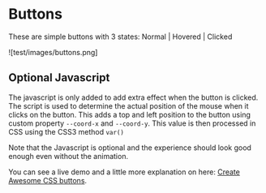 # Buttons

These are simple buttons with 3 states: Normal | Hovered | Clicked


![test/images/buttons.png]


## Optional Javascript

The javascript is only added to add extra effect when the button is clicked. The script is used to determine the actual position of the mouse when it clicks on the button. This adds a top and left position to the button using custom property `--coord-x` and `--coord-y`. This value is then processed in CSS using the CSS3 method `var()`

Note that the Javascript is optional and the experience should look good enough even without the animation.

You can see a live demo and a little more explanation on here: [Create Awesome CSS buttons](https://idiallo.com/blog/create-awesome-css-buttons).